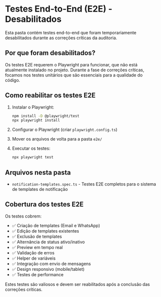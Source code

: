 # Testes End-to-End (E2E) - Desabilitados

Esta pasta contém testes end-to-end que foram temporariamente desabilitados durante as correções críticas da auditoria.

## Por que foram desabilitados?

Os testes E2E requerem o Playwright para funcionar, que não está atualmente instalado no projeto. Durante a fase de correções críticas, focamos nos testes unitários que são essenciais para a qualidade do código.

## Como reabilitar os testes E2E

1. Instalar o Playwright:
   ```bash
   npm install -D @playwright/test
   npx playwright install
   ```

2. Configurar o Playwright (criar `playwright.config.ts`)

3. Mover os arquivos de volta para a pasta `e2e/`

4. Executar os testes:
   ```bash
   npx playwright test
   ```

## Arquivos nesta pasta

- `notification-templates.spec.ts` - Testes E2E completos para o sistema de templates de notificação

## Cobertura dos testes E2E

Os testes cobrem:
- ✅ Criação de templates (Email e WhatsApp)
- ✅ Edição de templates existentes
- ✅ Exclusão de templates
- ✅ Alternância de status ativo/inativo
- ✅ Preview em tempo real
- ✅ Validação de erros
- ✅ Helper de variáveis
- ✅ Integração com envio de mensagens
- ✅ Design responsivo (mobile/tablet)
- ✅ Testes de performance

Estes testes são valiosos e devem ser reabilitados após a conclusão das correções críticas.